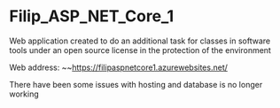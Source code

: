 # Filip_ASP_NET_Core_1
Web application created to do an additional task for classes in software tools under an open source license in the protection of the environment

Web address: ~~https://filipaspnetcore1.azurewebsites.net/

There have been some issues with hosting and database is no longer working
